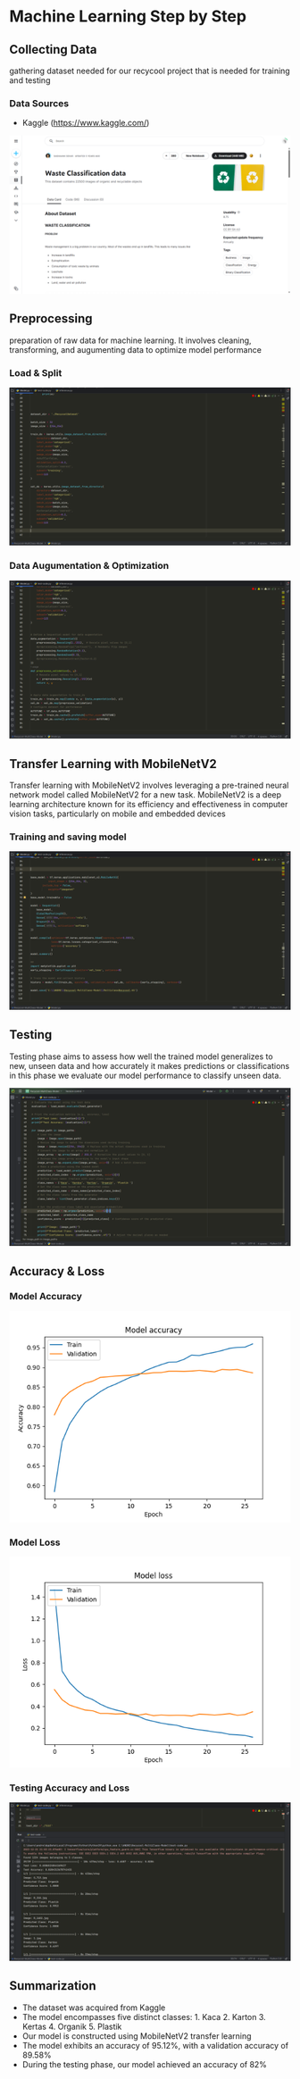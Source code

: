 # Machine Learning Step by Step

## Collecting Data
gathering dataset needed for our recycool project that is needed for training and testing
### Data Sources
* Kaggle (https://www.kaggle.com/)
  
![Dataset](https://raw.githubusercontent.com/CH2-PS329-Recycool/Capstone-Project---Recycool/machine_learning/asset/dataset1.png)



## Preprocessing
preparation of raw data for machine learning. It involves cleaning, transforming, and augumenting data to optimize model performance
### Load & Split 
[![pipelining1](https://raw.githubusercontent.com/CH2-PS329-Recycool/Capstone-Project---Recycool/machine_learning/asset/data_pipelining1.png)](https://raw.githubusercontent.com/CH2-PS329-Recycool/Capstone-Project---Recycool/machine_learning/asset/data_pipelining1.png)

### Data Augumentation & Optimization
[![pipelining2](https://github.com/CH2-PS329-Recycool/Capstone-Project---Recycool/blob/machine_learning/asset/data_pipelining2.png)](https://github.com/CH2-PS329-Recycool/Capstone-Project---Recycool/blob/machine_learning/asset/data_pipelining2.png)



## Transfer Learning with MobileNetV2
Transfer learning with MobileNetV2 involves leveraging a pre-trained neural network model called MobileNetV2 for a new task. MobileNetV2 is a deep learning architecture known for its efficiency and effectiveness in computer vision tasks, particularly on mobile and embedded devices

### Training and saving model
[![transferlearning](https://github.com/CH2-PS329-Recycool/Capstone-Project---Recycool/blob/machine_learning/asset/transfer_learning.png)](https://github.com/CH2-PS329-Recycool/Capstone-Project---Recycool/blob/machine_learning/asset/transfer_learning.png)




## Testing
Testing phase aims to assess how well the trained model generalizes to new, unseen data and how accurately it makes predictions or classifications
in this phase we evaluate our model performance to classify unseen data. 

[![test](https://github.com/CH2-PS329-Recycool/Capstone-Project---Recycool/blob/machine_learning/asset/test_code.png)](https://github.com/CH2-PS329-Recycool/Capstone-Project---Recycool/blob/machine_learning/asset/test_code.png)



## Accuracy & Loss

### Model Accuracy
[![model_acc](https://github.com/CH2-PS329-Recycool/Capstone-Project---Recycool/blob/machine_learning/asset/model_acc.png)](https://github.com/CH2-PS329-Recycool/Capstone-Project---Recycool/blob/machine_learning/asset/model_acc.png)


### Model Loss
[![model_loss](https://github.com/CH2-PS329-Recycool/Capstone-Project---Recycool/blob/machine_learning/asset/model_loss.png)](https://github.com/CH2-PS329-Recycool/Capstone-Project---Recycool/blob/machine_learning/asset/model_loss.png)


### Testing Accuracy and Loss
[![test_acc](https://github.com/CH2-PS329-Recycool/Capstone-Project---Recycool/blob/machine_learning/asset/test_acc.png)](https://github.com/CH2-PS329-Recycool/Capstone-Project---Recycool/blob/machine_learning/asset/test_acc.png)


## Summarization
* The dataset was acquired from Kaggle
* The model encompasses five distinct classes: 1. Kaca 2. Karton 3. Kertas 4. Organik 5. Plastik
* Our model is constructed using MobileNetV2 transfer learning
* The model exhibits an accuracy of 95.12%, with a validation accuracy of 89.58%
* During the testing phase, our model achieved an accuracy of 82%




